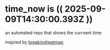 # time_now is (( 2025-09-09T14:30:00.393Z ))

an automated repo that shows the currnent time

inspired by [breakingheatmap](https://github.com/breakingheatmap/breakingheatmap)